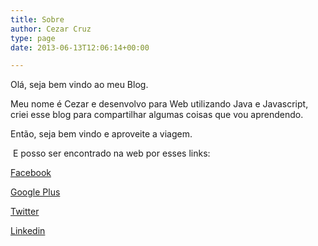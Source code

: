 ```yaml
---
title: Sobre
author: Cezar Cruz
type: page
date: 2013-06-13T12:06:14+00:00

---
```

Olá, seja bem vindo ao meu Blog.

<p lang="zxx">
  Meu nome é Cezar e desenvolvo para Web utilizando Java e Javascript, criei esse blog para compartilhar algumas coisas que vou aprendendo.
</p>

<p lang="zxx">
  Então, seja bem vindo e aproveite a viagem.
</p>

 E posso ser encontrado na web por esses links:

[Facebook][1]

[Google Plus][2]

[Twitter][3]

[Linkedin][4]

&nbsp;

 [1]: https://www.facebook.com/cezarmaw
 [2]: https://plus.google.com/+CezarCruz22
 [3]: https://twitter.com/cezar_
 [4]: http://br.linkedin.com/pub/cezar-cruz/80/66/a83/